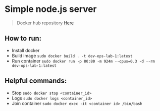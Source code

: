 # Simple node.js server

> Docker hub repository [Here](https://hub.docker.com/r/vadymprokhorchuk/dev-ops-lab-1)

## How to run:
- Install docker
- Build image `sudo docker build . -t dev-ops-lab-1:latest`
- Run container `sudo docker run -p 80:80 -m 924m --cpus=0.3 -d --rm dev-ops-lab-1:latest`

## Helpful commands:
- Stop `sudo docker stop <container_id>`
- Logs `sudo docker logs <container_id>`
- Join container `sudo docker exec -it <container id> /bin/bash`